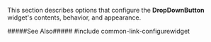 <!--shortDescription-->
This section describes options that configure the **DropDownButton** widget's contents, behavior, and appearance.
<!--/shortDescription-->

<!--fullDescription-->
#####See Also#####
#include common-link-configurewidget
<!--/fullDescription-->